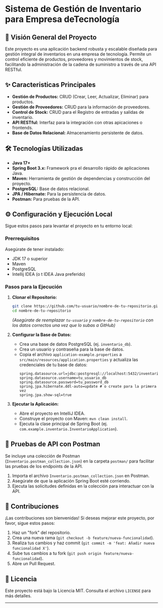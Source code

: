 # Sistema de Gestión de Inventario para Empresa deTecnología

## 🚀 Visión General del Proyecto

Este proyecto es una aplicación backend robusta y escalable diseñada para gestión 
integral de inventarios en una empresa de tecnología. Permite un control eficiente
de productos, proveedores y movimientos de stock, facilitando la administración 
de la cadena de suministro a través de una API RESTful.

## ✨ Caracteristicas Principales

*  **Gestión de Productos:** CRUD (Crear, Leer, Actualizar, Eliminar) para productos.
*  **Gestión de Proveedores:** CRUD para la información de proveedores.
*  **Control de Stock:** CRUD para el Registro de entradas y salidas de inventario.
*  **API RESTful:** Interfaz para la integración con otras apicaciones o frontends.
*  **Base de Datos Relacional:** Almacenamiento persistente de datos.

## 🛠️ Tecnologías Utilizadas

* **Java 17+**
* **Spring Boot 3.x:** Framework pra el desarrollo rápido de aplicaciones Java.
* **Maven:** Herramienta de gestión de dependencias y construcción del proyecto.
* **PostgreSQL:** Base de datos relacional.
* **JPA / Hibernate:** Para la persistencia de datos.
* **Postman:** Para pruebas de la API.

## ⚙️ Configuración y Ejecución Local

Sigue estos pasos para levantar el proyecto en tu entorno local:

### Prerrequisitos

Asegúrate de tener instalado:

* JDK 17 o superior
* Maven
* PostgreSQL
* Intellij IDEA (o t IDEA Java preferido)

### Pasos para la Ejecución

1.  **Clonar el Repositorio:**
    ```bash
    git clone https://github.com/tu-usuario/nombre-de-tu-repositorio.git
    cd nombre-de-tu-repositorio
    ```
    *(Asegúrate de reemplazar `tu-usuario` y `nombre-de-tu-repositorio` con los datos correctos una vez que lo subas a GitHub)*

2.  **Configurar la Base de Datos:**
    *   Crea una base de datos PostgreSQL (ej. `inventario_db`).
    *   Crea un usuario y contraseña para la base de datos.
    *   Copia el archivo `application-example.properties` a `src/main/resources/application.properties` y actualiza las credenciales de tu base de datos:
        ```properties
        spring.datasource.url=jdbc:postgresql://localhost:5432/inventario_db
        spring.datasource.username=tu_usuario_db
        spring.datasource.password=tu_password_db
        spring.jpa.hibernate.ddl-auto=update # o create para la primera vez
        spring.jpa.show-sql=true
        ```

3.  **Ejecutar la Aplicación:**
    *   Abre el proyecto en IntelliJ IDEA.
    *   Construye el proyecto con Maven: `mvn clean install`.
    *   Ejecuta la clase principal de Spring Boot (ej. `com.example.inventario.InventarioApplication`).

## 🧪 Pruebas de API con Postman

Se incluye una colección de Postman (`Inventario.postman_collection.json`) en la carpeta `postman/` para facilitar las pruebas de los endpoints de la API.

1.  Importa el archivo `Inventario.postman_collection.json` en Postman.
2.  Asegúrate de que la aplicación Spring Boot esté corriendo.
3.  Ejecuta las solicitudes definidas en la colección para interactuar con la API.

## 🤝 Contribuciones

¡Las contribuciones son bienvenidas! Si deseas mejorar este proyecto, por favor, sigue estos pasos:

1.  Haz un "fork" del repositorio.
2.  Crea una nueva rama (`git checkout -b feature/nueva-funcionalidad`).
3.  Realiza tus cambios y haz commit (`git commit -m 'feat: Añadir nueva funcionalidad X'`).
4.  Sube tus cambios a tu fork (`git push origin feature/nueva-funcionalidad`).
5.  Abre un Pull Request.

## 📄 Licencia

Este proyecto está bajo la Licencia MIT. Consulta el archivo `LICENSE` para más detalles.

---

